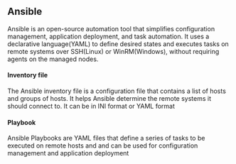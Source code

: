 ## Ansible
Ansible is an open-source automation tool that simplifies configuration management, application deployment, and task automation. It uses a declarative language(YAML) to define desired states and executes tasks on remote systems over SSH(Linux) or WinRM(Windows), without requiring agents on the managed nodes.

#### Inventory file
The Ansible inventory file is a configuration file that contains a list of hosts and groups of hosts. It helps Ansible determine the remote systems it should connect to. It can be in INI format or YAML format

#### Playbook
Ansible Playbooks are YAML files that define a series of tasks to be executed on remote hosts and and can be used for configuration management and application deployment
